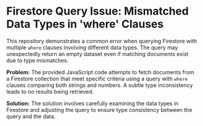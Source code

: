 # Firestore Query Issue: Mismatched Data Types in 'where' Clauses

This repository demonstrates a common error when querying Firestore with multiple `where` clauses involving different data types.  The query may unexpectedly return an empty dataset even if matching documents exist due to type mismatches.

**Problem:**  The provided JavaScript code attempts to fetch documents from a Firestore collection that meet specific criteria using a query with `where` clauses comparing both strings and numbers.  A subtle type inconsistency leads to no results being retrieved.

**Solution:** The solution involves carefully examining the data types in Firestore and adjusting the query to ensure type consistency between the query and the data.